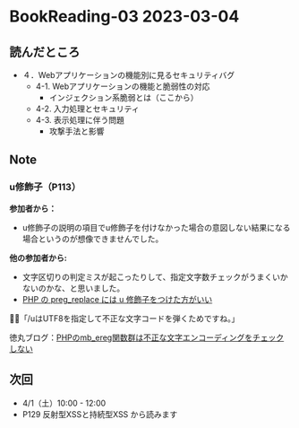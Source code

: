 # BookReading-03 2023-03-04

## 読んだところ
- ４．Webアプリケーションの機能別に見るセキュリティバグ
  - 4-1. Webアプリケーションの機能と脆弱性の対応
    - インジェクション系脆弱とは（ここから）
  - 4-2. 入力処理とセキュリティ
  - 4-3. 表示処理に伴う問題
    - 攻撃手法と影響

## Note

### u修飾子（P113）

**参加者から：**

- u修飾子の説明の項目でu修飾子を付けなかった場合の意図しない結果になる場合というのが想像できませんでした。

**他の参加者から:**

- 文字区切りの判定ミスが起こったりして、指定文字数チェックがうまくいかないのかな、と思いました。
- [PHP の preg_replace には u 修飾子をつけた方がいい](https://tinybeans.net/blog/2016/03/14-110954)

👨‍🏫「/uはUTF8を指定して不正な文字コードを弾くためですね。」

徳丸ブログ：[PHPのmb_ereg関数群は不正な文字エンコーディングをチェックしない](https://blog.tokumaru.org/2015/02/phpmbereg.html)

## 次回
- 4/1（土）10:00 - 12:00
- P129 反射型XSSと持続型XSS から読みます
